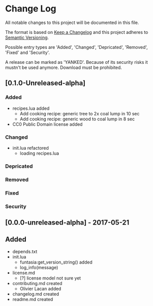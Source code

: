 <!--
[//]: # (project_name = 'funTasia BloX World')
[//]: # (project_alias = 'funtasia')
[//]: # (file_name = 'changelog')
[//]: # (file_extension = 'md')
[//]: # (file_format = 'markdown')
[//]: # (file_version = {major_version = 0, minor_version = 0, patch_version = 0, suffix_version = {'unreleased', 'alpha'}})
[//]: # [!] File version numbers have to match with that release version number where the file was last amended
[//]: # (author = {surname = 'Christian', lastname = 'Trant'})
[//]: # (date_of_creation = {day = 21, month = 05, year = 2017})
[//]: # (date_of_last_change = {day = 22, month = 05, year = 2017})
[//]: # (license = 'CC0')
-->
# Change Log
All notable changes to this project will be documented in this file.

The format is based on [Keep a Changelog](http://keepachangelog.com/)
and this project adheres to [Semantic Versioning](http://semver.org/).

Possible entry types are 'Added', 'Changed', 'Depricated', 'Removed', 'Fixed' and 'Security'.

A release can be marked as 'YANKED'. Because of its security risks it mustn't be used anymore. Download must be prohibited.

## [0.1.0-Unreleased-alpha] <!-- (YANKED) -->

### Added
- recipes.lua added
  - Add cooking recipe: generic tree to 2x coal lump in 10 sec
  - Add cooking recipe: generic wood to coal lump in 8 sec
- CC0 Public Domain license added
### Changed
- init.lua refactored
  - loading recipes.lua
### Depricated

### Removed

### Fixed

### Security

## [0.0.0-unreleased-alpha] - 2017-05-21 <!-- ([YANKED]) -->

## Added
- depends.txt
- init.lua
  - funtasia:get_version_string() added
  - log_info(message)
- license.md
  - [?] license model not sure yet
- contributing.md created
  - Olivier Lacan added
- changelog.md created
- readme.md created

[//]: # (History of different versions)
[Unreleased]: local
[0.0.0-alpha]: local